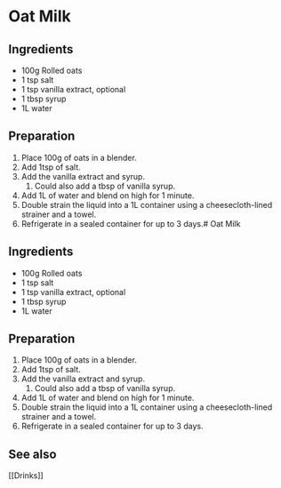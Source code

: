 # Oat Milk

## Ingredients
- 100g Rolled oats
- 1 tsp salt
- 1 tsp vanilla extract, optional
- 1 tbsp syrup
- 1L water

## Preparation
1. Place 100g of oats in a blender.
2. Add 1tsp of salt.
3. Add the vanilla extract and syrup.
   1. Could also add a tbsp of vanilla syrup.
4. Add 1L of water and blend on high for 1 minute.
5. Double strain the liquid into a 1L container using a cheesecloth-lined strainer and a towel.
6. Refrigerate in a sealed container for up to 3 days.# Oat Milk
## Ingredients
- 100g Rolled oats
- 1 tsp salt
- 1 tsp vanilla extract, optional
- 1 tbsp syrup
- 1L water

## Preparation
1. Place 100g of oats in a blender.
2. Add 1tsp of salt.
3. Add the vanilla extract and syrup.
   1. Could also add a tbsp of vanilla syrup.
4. Add 1L of water and blend on high for 1 minute.
5. Double strain the liquid into a 1L container using a cheesecloth-lined strainer and a towel.
6. Refrigerate in a sealed container for up to 3 days.


## See also
[[Drinks]]